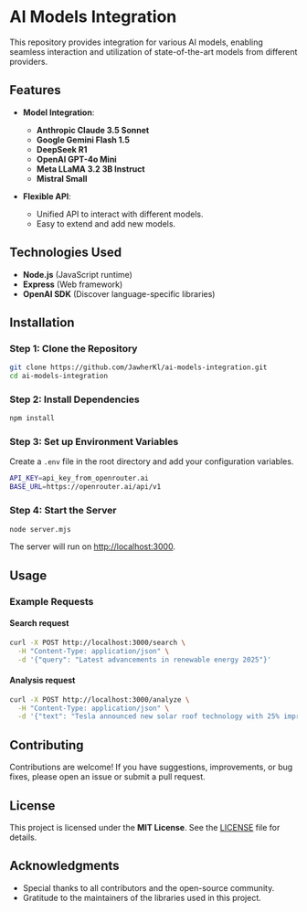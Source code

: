# AI Models Integration

This repository provides integration for various AI models, enabling seamless interaction and utilization of state-of-the-art models from different providers.

## Features
- **Model Integration**:
  - **Anthropic Claude 3.5 Sonnet**
  - **Google Gemini Flash 1.5**
  - **DeepSeek R1**
  - **OpenAI GPT-4o Mini**
  - **Meta LLaMA 3.2 3B Instruct**
  - **Mistral Small**

- **Flexible API**:
  - Unified API to interact with different models.
  - Easy to extend and add new models.

## Technologies Used
- **Node.js** (JavaScript runtime)
- **Express** (Web framework)
- **OpenAI SDK** (Discover language-specific libraries)

## Installation
### Step 1: Clone the Repository
```bash
git clone https://github.com/JawherKl/ai-models-integration.git
cd ai-models-integration
```

### Step 2: Install Dependencies
```bash
npm install
```

### Step 3: Set up Environment Variables
Create a `.env` file in the root directory and add your configuration variables.
```bash
API_KEY=api_key_from_openrouter.ai
BASE_URL=https://openrouter.ai/api/v1
```

### Step 4: Start the Server
```bash
node server.mjs
```
The server will run on [http://localhost:3000](http://localhost:3000).

## Usage
### Example Requests
#### Search request
```bash
curl -X POST http://localhost:3000/search \
  -H "Content-Type: application/json" \
  -d '{"query": "Latest advancements in renewable energy 2025"}'
```

#### Analysis request
```bash
curl -X POST http://localhost:3000/analyze \
  -H "Content-Type: application/json" \
  -d '{"text": "Tesla announced new solar roof technology with 25% improved efficiency in Q4 2023."}'
```

## Contributing
Contributions are welcome! If you have suggestions, improvements, or bug fixes, please open an issue or submit a pull request.

## License
This project is licensed under the **MIT License**. See the [LICENSE](./LICENSE) file for details.

## Acknowledgments
- Special thanks to all contributors and the open-source community.
- Gratitude to the maintainers of the libraries used in this project.


<!--
model: "anthropic/claude-3.5-sonnet",
model: "google/gemini-flash-1.5",
model: "deepseek/deepseek-r1",
model: "openai/gpt-4o-mini",
model: "meta-llama/llama-3.2-3b-instruct",
model: "mistralai/mistral-small",
-->